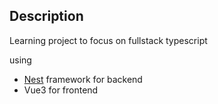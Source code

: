 ## Description

Learning project to focus on fullstack typescript

using
- [Nest](https://github.com/nestjs/nest) framework for backend
- Vue3 for frontend

